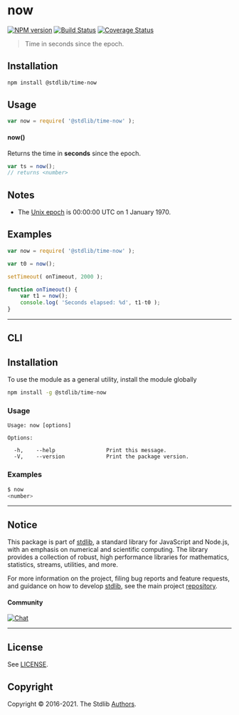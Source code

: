 <!--

@license Apache-2.0

Copyright (c) 2018 The Stdlib Authors.

Licensed under the Apache License, Version 2.0 (the "License");
you may not use this file except in compliance with the License.
You may obtain a copy of the License at

   http://www.apache.org/licenses/LICENSE-2.0

Unless required by applicable law or agreed to in writing, software
distributed under the License is distributed on an "AS IS" BASIS,
WITHOUT WARRANTIES OR CONDITIONS OF ANY KIND, either express or implied.
See the License for the specific language governing permissions and
limitations under the License.

-->

# now

[![NPM version][npm-image]][npm-url] [![Build Status][test-image]][test-url] [![Coverage Status][coverage-image]][coverage-url] <!-- [![dependencies][dependencies-image]][dependencies-url] -->

> Time in seconds since the epoch.

<section class="installation">

## Installation

```bash
npm install @stdlib/time-now
```

</section>

<section class="usage">

## Usage

```javascript
var now = require( '@stdlib/time-now' );
```

#### now()

Returns the time in **seconds** since the epoch.

```javascript
var ts = now();
// returns <number>
```

</section>

<!-- /.usage -->

<section class="notes">

## Notes

-   The [Unix epoch][unix-time] is 00:00:00 UTC on 1 January 1970.

</section>

<!-- /.notes -->

<section class="examples">

## Examples

<!-- eslint no-undef: "error" -->

```javascript
var now = require( '@stdlib/time-now' );

var t0 = now();

setTimeout( onTimeout, 2000 );

function onTimeout() {
    var t1 = now();
    console.log( 'Seconds elapsed: %d', t1-t0 );
}
```

</section>

<!-- /.examples -->

* * *

<section class="cli">

## CLI

<section class="installation">

## Installation

To use the module as a general utility, install the module globally

```bash
npm install -g @stdlib/time-now
```

</section>

<section class="usage">

### Usage

```text
Usage: now [options]

Options:

  -h,    --help                Print this message.
  -V,    --version             Print the package version.
```

</section>

<!-- /.usage -->

<section class="notes">

</section>

<!-- /.notes -->

<section class="examples">

### Examples

```bash
$ now
<number>
```

</section>

<!-- /.examples -->

</section>

<!-- /.cli -->

<!-- Section for related `stdlib` packages. Do not manually edit this section, as it is automatically populated. -->

<section class="related">

</section>

<!-- /.related -->

<!-- Section for all links. Make sure to keep an empty line after the `section` element and another before the `/section` close. -->


<section class="main-repo" >

* * *

## Notice

This package is part of [stdlib][stdlib], a standard library for JavaScript and Node.js, with an emphasis on numerical and scientific computing. The library provides a collection of robust, high performance libraries for mathematics, statistics, streams, utilities, and more.

For more information on the project, filing bug reports and feature requests, and guidance on how to develop [stdlib][stdlib], see the main project [repository][stdlib].

#### Community

[![Chat][chat-image]][chat-url]

---

## License

See [LICENSE][stdlib-license].


## Copyright

Copyright &copy; 2016-2021. The Stdlib [Authors][stdlib-authors].

</section>

<!-- /.stdlib -->

<!-- Section for all links. Make sure to keep an empty line after the `section` element and another before the `/section` close. -->

<section class="links">

[npm-image]: http://img.shields.io/npm/v/@stdlib/time-now.svg
[npm-url]: https://npmjs.org/package/@stdlib/time-now

[test-image]: https://github.com/stdlib-js/time-now/actions/workflows/test.yml/badge.svg
[test-url]: https://github.com/stdlib-js/time-now/actions/workflows/test.yml

[coverage-image]: https://img.shields.io/codecov/c/github/stdlib-js/time-now/main.svg
[coverage-url]: https://codecov.io/github/stdlib-js/time-now?branch=main

<!--

[dependencies-image]: https://img.shields.io/david/stdlib-js/time-now.svg
[dependencies-url]: https://david-dm.org/stdlib-js/time-now/main

-->

[chat-image]: https://img.shields.io/gitter/room/stdlib-js/stdlib.svg
[chat-url]: https://gitter.im/stdlib-js/stdlib/

[stdlib]: https://github.com/stdlib-js/stdlib

[stdlib-authors]: https://github.com/stdlib-js/stdlib/graphs/contributors

[stdlib-license]: https://raw.githubusercontent.com/stdlib-js/time-now/main/LICENSE

[unix-time]: https://en.wikipedia.org/wiki/Unix_time

</section>

<!-- /.links -->
